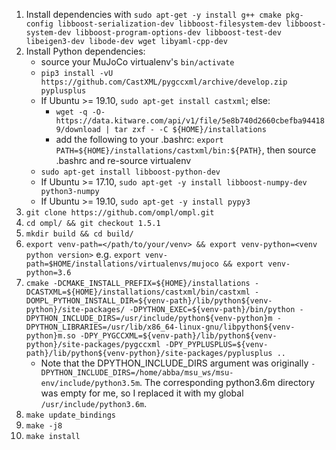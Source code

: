 1. Install dependencies with `sudo apt-get -y install g++ cmake pkg-config libboost-serialization-dev libboost-filesystem-dev libboost-system-dev libboost-program-options-dev libboost-test-dev libeigen3-dev libode-dev wget libyaml-cpp-dev`
2. Install Python dependencies:
    - source your MuJoCo virtualenv's `bin/activate`
    - `pip3 install -vU https://github.com/CastXML/pygccxml/archive/develop.zip pyplusplus`
    - If Ubuntu >= 19.10, `sudo apt-get install castxml`; else:
        - `wget -q -O- https://data.kitware.com/api/v1/file/5e8b740d2660cbefba944189/download | tar zxf - -C ${HOME}/installations`
        - add the following to your .bashrc: `export PATH=${HOME}/installations/castxml/bin:${PATH}`, then source .bashrc and re-source virtualenv
    - `sudo apt-get install libboost-python-dev`
    - If Ubuntu >= 17.10, `sudo apt-get -y install libboost-numpy-dev python3-numpy`
    - If Ubuntu >= 19.10, `sudo apt-get -y install pypy3`
3. `git clone https://github.com/ompl/ompl.git`
4. `cd ompl/ && git checkout 1.5.1`
5. `mkdir build && cd build/`
6. `export venv-path=</path/to/your/venv> && export venv-python=<venv python version>` e.g. `export venv-path=$HOME/installations/virtualenvs/mujoco && export venv-python=3.6`
6. `cmake -DCMAKE_INSTALL_PREFIX=${HOME}/installations -DCASTXML=${HOME}/installations/castxml/bin/castxml -DOMPL_PYTHON_INSTALL_DIR=${venv-path}/lib/python${venv-python}/site-packages/ -DPYTHON_EXEC=${venv-path}/bin/python -DPYTHON_INCLUDE_DIRS=/usr/include/python${venv-python}m -DPYTHON_LIBRARIES=/usr/lib/x86_64-linux-gnu/libpython${venv-python}m.so -DPY_PYGCCXML=${venv-path}/lib/python${venv-python}/site-packages/pygccxml -DPY_PYPLUSPLUS=${venv-path}/lib/python${venv-python}/site-packages/pyplusplus ..`
    - Note that the DPYTHON_INCLUDE_DIRS argument was originally `-DPYTHON_INCLUDE_DIRS=/home/abba/msu_ws/msu-env/include/python3.5m`. The corresponding python3.6m directory was empty for me, so I replaced it with my global `/usr/include/python3.6m`.
7. `make update_bindings`
8. `make -j8`
9. `make install`